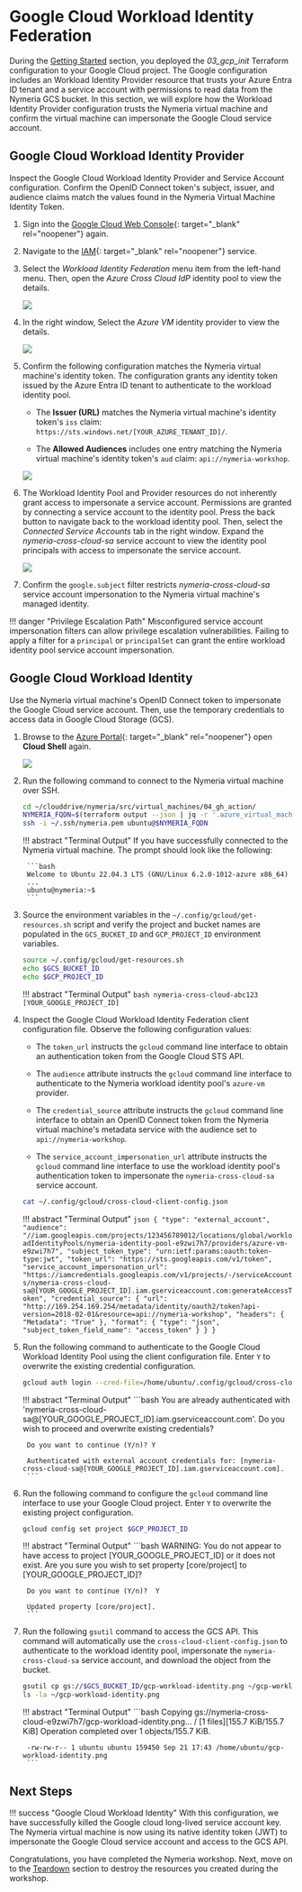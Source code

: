# Google Cloud Workload Identity Federation

During the [Getting Started](./getting_started.md) section, you deployed the *03_gcp_init* Terraform configuration to your Google Cloud project. The Google configuration includes an Workload Identity Provider resource that trusts your Azure Entra ID tenant and a service account with permissions to read data from the Nymeria GCS bucket. In this section, we will explore how the Workload Identity Provider configuration trusts the Nymeria virtual machine and confirm the virtual machine can impersonate the Google Cloud service account.

## Google Cloud Workload Identity Provider

Inspect the Google Cloud Workload Identity Provider and Service Account configuration. Confirm the OpenID Connect token's subject, issuer, and audience claims match the values found in the Nymeria Virtual Machine Identity Token.

1. Sign into the [Google Cloud Web Console](https://console.cloud.google.com/){: target="_blank" rel="noopener"} again.

1. Navigate to the [IAM](https://console.cloud.google.com/iam-admin/iam){: target="_blank" rel="noopener"} service.

1. Select the *Workload Identity Federation* menu item from the left-hand menu. Then, open the *Azure Cross Cloud IdP* identity pool to view the details.

    ![](./img/gcp-workload-identity-federation.png)

1. In the right window, Select the *Azure VM* identity provider to view the details.

    ![](./img/gcp-workload-identity-pool.png)

1. Confirm the following configuration matches the Nymeria virtual machine's identity token. The configuration grants any identity token issued by the Azure Entra ID tenant to authenticate to the workload identity pool.

    - The **Issuer (URL)** matches the Nymeria virtual machine's identity token's `iss` claim: `https://sts.windows.net/[YOUR_AZURE_TENANT_ID]/`.

    - The **Allowed Audiences** includes one entry matching the Nymeria virtual machine's identity token's `aud` claim: `api://nymeria-workshop`.

    ![](./img/gcp-azure-pool.png)

1. The Workload Identity Pool and Provider resources do not inherently grant access to impersonate a service account. Permissions are granted by connecting a service account to the identity pool. Press the back button to navigate back to the workload identity pool. Then, select the *Connected Service Accounts* tab in the right window. Expand the *nymeria-cross-cloud-sa* service account to view the identity pool principals with access to impersonate the service account.

    ![](./img/gcp-azure-sa.png)

1. Confirm the `google.subject` filter restricts *nymeria-cross-cloud-sa* service account impersonation to the Nymeria virtual machine's managed identity.

!!! danger "Privilege Escalation Path"
    Misconfigured service account impersonation filters can allow privilege escalation vulnerabilities. Failing to apply a filter for a `principal` or `principalSet` can grant the entire workload identity pool service account impersonation.

## Google Cloud Workload Identity

Use the Nymeria virtual machine's OpenID Connect token to impersonate the Google Cloud service account. Then, use the temporary credentials to access data in Google Cloud Storage (GCS).

1. Browse to the [Azure Portal](https://portal.azure.com/){: target="_blank" rel="noopener"} open **Cloud Shell** again.

    ![](./img/az-portal.png)

1. Run the following command to connect to the Nymeria virtual machine over SSH.

    ```bash
    cd ~/clouddrive/nymeria/src/virtual_machines/04_gh_action/
    NYMERIA_FQDN=$(terraform output --json | jq -r '.azure_virtual_machine_fqdn.value')
    ssh -i ~/.ssh/nymeria.pem ubuntu@$NYMERIA_FQDN
    ```

    !!! abstract "Terminal Output"
        If you have successfully connected to the Nymeria virtual machine. The prompt should look like the following:

        ```bash
        Welcome to Ubuntu 22.04.3 LTS (GNU/Linux 6.2.0-1012-azure x86_64)
        ...
        ubuntu@nymeria:~$
        ```

1. Source the environment variables in the `~/.config/gcloud/get-resources.sh` script and verify the project and bucket names are populated in the `GCS_BUCKET_ID` and `GCP_PROJECT_ID` environment variables.

    ```bash
    source ~/.config/gcloud/get-resources.sh
    echo $GCS_BUCKET_ID
    echo $GCP_PROJECT_ID
    ```

    !!! abstract "Terminal Output"
        ```bash
        nymeria-cross-cloud-abc123
        [YOUR_GOOGLE_PROJECT_ID]
        ```

1. Inspect the Google Cloud Workload Identity Federation client configuration file. Observe the following configuration values:

    - The `token_url` instructs the `gcloud` command line interface to obtain an authentication token from the Google Cloud STS API.

    - The `audience` attribute instructs the `gcloud` command line interface to authenticate to the Nymeria workload identity pool's `azure-vm` provider.

    - The `credential_source` attribute instructs the `gcloud` command line interface to obtain an OpenID Connect token from the Nymeria virtual machine's metadata service with the audience set to `api://nymeria-workshop`.

    - The `service_account_impersonation_url` attribute instructs the `gcloud` command line interface to use the workload identity pool's authentication token to impersonate the `nymeria-cross-cloud-sa` service account.

    ```bash
    cat ~/.config/gcloud/cross-cloud-client-config.json
    ```

    !!! abstract "Terminal Output"
        ```json
        {
            "type": "external_account",
            "audience": "//iam.googleapis.com/projects/123456789012/locations/global/workloadIdentityPools/nymeria-identity-pool-e9zwi7h7/providers/azure-vm-e9zwi7h7",
            "subject_token_type": "urn:ietf:params:oauth:token-type:jwt",
            "token_url": "https://sts.googleapis.com/v1/token",
            "service_account_impersonation_url": "https://iamcredentials.googleapis.com/v1/projects/-/serviceAccounts/nymeria-cross-cloud-sa@[YOUR_GOOGLE_PROJECT_ID].iam.gserviceaccount.com:generateAccessToken",
            "credential_source": {
                "url": "http://169.254.169.254/metadata/identity/oauth2/token?api-version=2018-02-01&resource=api://nymeria-workshop",
                "headers": {
                  "Metadata": "True"
                },
                "format": {
                  "type": "json",
                  "subject_token_field_name": "access_token"
                }
            }
        }
        ```

1. Run the following command to authenticate to the Google Cloud Workload Identity Pool using the client configuration file. Enter `Y` to overwrite the existing credential configuration.

    ```bash
    gcloud auth login --cred-file=/home/ubuntu/.config/gcloud/cross-cloud-client-config.json
    ```

    !!! abstract "Terminal Output"
        ```bash
        You are already authenticated with 'nymeria-cross-cloud-sa@[YOUR_GOOGLE_PROJECT_ID].iam.gserviceaccount.com'. Do you wish to proceed and overwrite existing credentials?

        Do you want to continue (Y/n)? Y

        Authenticated with external account credentials for: [nymeria-cross-cloud-sa@[YOUR_GOOGLE_PROJECT_ID].iam.gserviceaccount.com].
        ```

1. Run the following command to configure the `gcloud` command line interface to use your Google Cloud project. Enter `Y` to overwrite the existing project configuration.

    ```bash
    gcloud config set project $GCP_PROJECT_ID
    ```

    !!! abstract "Terminal Output"
        ```bash
        WARNING: You do not appear to have access to project [YOUR_GOOGLE_PROJECT_ID] or it does not exist. Are you sure you wish to set property [core/project] to [YOUR_GOOGLE_PROJECT_ID]?

        Do you want to continue (Y/n)?  Y

        Updated property [core/project].
        ```

1. Run the following `gsutil` command to access the GCS API. This command will automatically use the `cross-cloud-client-config.json` to authenticate to the workload identity pool, impersonate the `nymeria-cross-cloud-sa` service account, and download the object from the bucket.

    ```bash
    gsutil cp gs://$GCS_BUCKET_ID/gcp-workload-identity.png ~/gcp-workload-identity.png
    ls -la ~/gcp-workload-identity.png
    ```

    !!! abstract "Terminal Output"
        ```bash
        Copying gs://nymeria-cross-cloud-e9zwi7h7/gcp-workload-identity.png...
        / [1 files][155.7 KiB/155.7 KiB]
        Operation completed over 1 objects/155.7 KiB.

        -rw-rw-r-- 1 ubuntu ubuntu 159450 Sep 21 17:43 /home/ubuntu/gcp-workload-identity.png
        ```

## Next Steps

!!! success "Google Cloud Workload Identity"
    With this configuration, we have successfully killed the Google cloud long-lived service account key. The Nymeria virtual machine is now using its native identity token (JWT) to impersonate the Google Cloud service account and access to the GCS API.

Congratulations, you have completed the Nymeria workshop. Next, move on to the [Teardown](./teardown.md) section to destroy the resources you created during the workshop.
